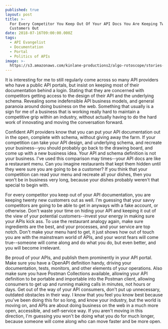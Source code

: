 ```yaml
---
published: true
layout: post
title: >-
  For Every Competitor You Keep Out Of Your API Docs You Are Keeping Twenty New
  Customers Out
date: 2018-07-16T09:00:00.000Z
tags:
  - API Evangelist
  - Documentation
  - Portal
  - Politics of APIs
image: >-
  https://s3.amazonaws.com/kinlane-productions2/algo-rotoscope/stories-new/old-door-lock_smoking_cigarette.jpg
---
```

<p></p>It is interesting for me to still regularly come across so many API providers who have a public API portals, but insist on keeping most of their documentation behind a login. Stating that they are concerned with competitors getting access to the design of their API and the underlying schema. Revealing some indefensible API business models, and general paranoia around doing business on the web. Something that usually is a sign for me of a business that is working really hard to maintain a competitive grip within an industry, without actually having to do the hard work of innovating and moving the conversation forward.

Confident API providers know that you can put your API documentation out in the open, complete with schema, without giving away the farm. If your competition can take your API design, and underlying schema, and recreate your business--you should probably go back to the drawing board, and come up with a new business idea. Your API and schema definition is not your business. I've used this comparison may times--your API docs are like a restaurant menu. Can you imagine restaurants that kept them hidden until they were sure you are going to be a customer? If you think that your competition can read your menu and recreate all your dishes, then you won't be in business very long, because your dishes probably weren't that special to begin with.

For every competitor you keep out of your API documentation, you are keeping twenty new customers out as well. I'm guessing that your savvy competitors are going to be able to get in anyways with a fake account, or otherwise. Don't waste your time on hiding your API and keeping it out of the view of your potential customers--invest your energy in making sure your APIs kick ass. To use the restaurant analogy again, make sure ingredients are the best, and your processes, and your service are top notch. Don't make your menu hard to get, it just shows how out of touch you are with the mainstream world of APIs, and your worst fears will come true--someone will come along and do what you do, but even better, and you will become irrelevant.

Be proud of your APIs, and publish them prominently in your API portal. Make sure you have a OpenAPI definition handy, driving your documentation, tests, monitors, and other elements of your operations. Also make sure you have Postman Collections available, allowing your API definition to be portable and importable into the Postman client, allowing consumers to get up and running making calls in minutes, not hours or days. Get out of the way of your API consumers, don't put up unnecessary, outdated obstacles in their way. I know that you feel you know best because you've been doing this for so long, and know your industry, but the world is moving on, and APIs are about doing business on the web in a much more open, accessible, and self-service way. If you aren't moving in this direction, I'm guessing you won't be doing what you do for much longer, because someone will come along who can move faster and be more open.
